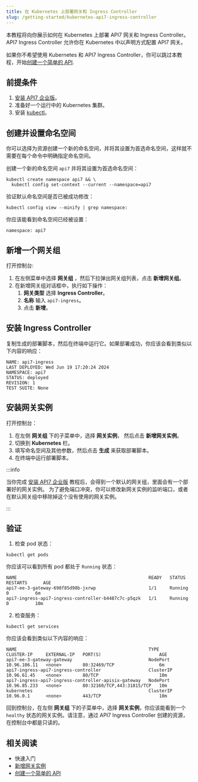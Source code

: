 ```yaml
---
title: 在 Kubernetes 上部署网关和 Ingress Controller
slug: /getting-started/kubernetes-api7-ingress-controller
---
```


本教程将向你展示如何在 Kubernetes 上部署 API7 网关和 Ingress Controller。API7 Ingress Controller 允许你在 Kubernetes 中以声明方式配置 API7 网关。

如果你不希望使用 Kubernetes 和 API7 Ingress Controller，你可以跳过本教程，开始[创建一个简单的 API](./launch-your-first-api.md).

## 前提条件

1. [安装 API7 企业版](./install-api7-ee.md)。
2. 准备好一个运行中的 Kubernetes 集群。
3. 安装 [kubectl](https://kubernetes.io/docs/tasks/tools/#kubectl)。

## 创建并设置命名空间

你可以选择为资源创建一个新的命名空间，并将其设置为首选命名空间，这样就不需要在每个命令中明确指定命名空间。

创建一个新的命名空间 `api7` 并将其设置为首选命名空间：

```shell
kubectl create namespace api7 && \
  kubectl config set-context --current --namespace=api7
```

验证默认命名空间是否已被成功修改：

```shell
kubectl config view --minify | grep namespace:
```
你应该能看到命名空间已经被设置：

```text
namespace: api7
```

## 新增一个网关组

打开控制台:

1. 在左侧菜单中选择 **网关组** ，然后下拉弹出网关组列表，点击 **新增网关组**。
2. 在新增网关组对话框中，执行如下操作：
    1.  **网关类型** 选择 **Ingress Controller**。
    2. **名称** 输入 `api7-ingress`。
    3. 点击 **新增**。

## 安装 Ingress Controller

复制生成的部署脚本，然后在终端中运行它。如果部署成功，你应该会看到类似以下内容的响应：

```text
NAME: api7-ingress
LAST DEPLOYED: Wed Jun 19 17:20:24 2024
NAMESPACE: api7
STATUS: deployed
REVISION: 1
TEST SUITE: None
```

## 安装网关实例

打开控制台：

1. 在左侧 **网关组** 下的子菜单中，选择 **网关实例**， 然后点击 **新增网关实例**。
2. 切换到 **Kubernetes** 栏。
3. 填写命名空间及其他参数，然后点击 **生成** 来获取部署脚本。
3. 在终端中运行部署脚本。

:::info

当你完成 [安装 API7 企业版](./install-api7-ee.md) 教程后，会得到一个默认的网关组，里面会有一个部署好的网关实例。 为了避免端口冲突，你可以修改新网关实例的监听端口，或者在默认网关组中移除掉这个没有使用的网关实例。

:::

## 验证

1. 检查 pod 状态：

```shell
kubectl get pods
```

你应该可以看到所有 pod 都处于 `Running` 状态：

```text
NAME                                                  READY   STATUS    RESTARTS      AGE
api7-ee-3-gateway-698f85d98b-jxrwp                    1/1     Running      0          6m
api7-ingress-api7-ingress-controller-b4487c7c-p5qzk   1/1     Running      0          10m
```

2. 检查服务：

```shell
kubectl get services
```

你应该会看到类似以下内容的响应：

```text
NAME                                                  TYPE        CLUSTER-IP     EXTERNAL-IP   PORT(S)                      AGE
api7-ee-3-gateway-gateway                             NodePort    10.96.106.11   <none>        80:32469/TCP                 6m
api7-ingress-api7-ingress-controller                  ClusterIP   10.96.61.45    <none>        80/TCP                       10m
api7-ingress-api7-ingress-controller-apisix-gateway   NodePort    10.96.85.233   <none>        80:32160/TCP,443:31815/TCP   10m
kubernetes                                            ClusterIP   10.96.0.1      <none>        443/TCP                      10m
```

回到控制台，在左侧 **网关组** 下的子菜单中，选择 **网关实例**，你应该能看到一个 `healthy` 状态的网关实例。请注意，通过 API7 Ingress Controller 创建的资源，在控制台中都是只读的。

## 相关阅读

- 快速入门
 - [新增网关实例](./add-gateway-instance.md)
 - [创建一个简单的 API](./launch-your-first-api.md)